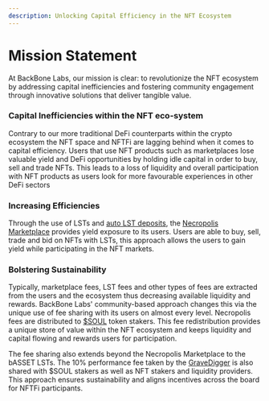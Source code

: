 ```yaml
---
description: Unlocking Capital Efficiency in the NFT Ecosystem
---
```


# Mission Statement

At BackBone Labs, our mission is clear: to revolutionize the NFT ecosystem by addressing capital inefficiencies and fostering community engagement through innovative solutions that deliver tangible value.

### **Capital Inefficiencies within the NFT eco-system**

Contrary to our more traditional DeFi counterparts within the crypto ecosystem the NFT space and NFTFi are lagging behind when it comes to capital efficiency. Users that use NFT products such as marketplaces lose valuable yield and DeFi opportunities by holding idle capital in order to buy, sell and trade NFTs. This leads to a loss of liquidity and overall participation with NFT products as users look for more favourable experiences in other DeFi sectors

### Increasing Efficiencies

Through the use of LSTs and [auto LST deposits](../products/necropolis-marketplace/auto-lst-deposits.md), the [Necropolis Marketplace](../products/necropolis-marketplace/) provides yield exposure to its users. Users are able to buy, sell, trade and bid on NFTs with LSTs, this approach allows the users to gain yield while participating in the NFT markets.

### Bolstering Sustainability

Typically, marketplace fees, LST fees and other types of fees are extracted from the users and the ecosystem thus decreasing available liquidity and rewards. BackBone Labs' community-based approach changes this via the unique use of fee sharing with its users on almost every level. Necropolis fees are distributed to [$SOUL](../products/usdsoul/) token stakers. This fee redistribution provides a unique store of value within the NFT ecosystem and keeps liquidity and capital flowing and rewards users for participation.

The fee sharing also extends beyond the Necropolis Marketplace to the bASSET LSTs. The 10% performance fee taken by the [GraveDigger](../products/bbl-assets/gravedigger-lsts/) is also shared with $SOUL stakers as well as NFT stakers and liquidity providers. This approach ensures sustainability and aligns incentives across the board for NFTFi participants.
